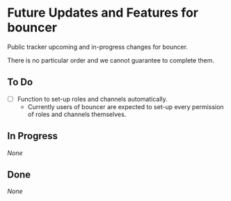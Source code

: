 # Future Updates and Features for bouncer

Public tracker upcoming and in-progress changes for bouncer.

There is no particular order and we cannot guarantee to complete them. 

## To Do

- [ ] Function to set-up roles and channels automatically.
  - Currently users of bouncer are expected to set-up every permission of roles and channels themselves.

## In Progress

*None*

## Done

*None*
